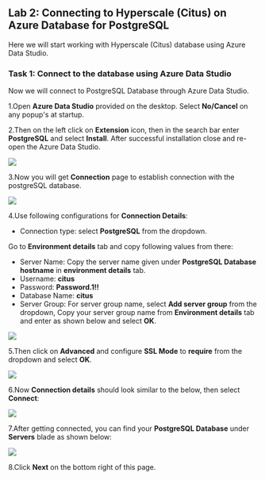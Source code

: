 ## **Lab 2: Connecting to Hyperscale (Citus) on Azure Database for PostgreSQL**

Here we will start working with Hyperscale (Citus) database using Azure Data Studio.

### Task 1: Connect to the database using Azure Data Studio

Now we will connect to PostgreSQL Database through Azure Data Studio.

1.Open **Azure Data Studio** provided on the desktop. Select **No/Cancel** on any popup's at startup.

2.Then on the left click on **Extension** icon, then in the search bar enter **PostgreSQL** and select **Install**. After successful installation close and re-open the Azure Data Studio.

![](images/postext.png)

3.Now you will get **Connection** page to establish connection with the postgreSQL database.

![](images/conndet.png)

4.Use following configurations for **Connection Details**:

* Connection type: select **PostgreSQL** from the dropdown.

Go to **Environment details** tab and copy following values from there:

* Server Name: Copy the server name given under **PostgreSQL Database hostname** in **environment details** tab.
* Username: **citus**
* Password: **Password.1!!**
* Database Name: **citus**
* Server Group: For server group name, select **Add server group** from the dropdown, Copy your server group name from **Environment details** tab and enter as shown below and select **OK**.

![](images/newconnection2.png)

5.Then click on **Advanced** and configure **SSL Mode** to **require** from the dropdown and select **OK**.

![](images/sslrequired.png)

6.Now **Connection details** should look similar to the below, then select **Connect**:

![](images/newconnection1.png)

7.After getting connected, you can find your **PostgreSQL Database** under **Servers** blade as shown below:

![](images/newconnection3.png)

8.Click **Next** on the bottom right of this page.
